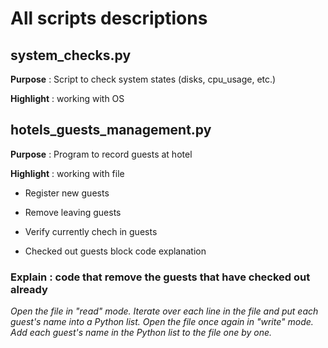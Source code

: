 # All scripts descriptions

## system_checks.py

**Purpose** : Script to check system states (disks, cpu_usage, etc.)

**Highlight** : working with OS


## hotels_guests_management.py

**Purpose** : Program to record guests at hotel

**Highlight** : working with file

- Register new guests

- Remove leaving guests

- Verify currently chech in guests

- Checked out guests block code explanation


### Explain :  code that remove the guests that have checked out already

*Open the file in "read" mode.*
*Iterate over each line in the file and put each guest's name into a Python list.*
*Open the file once again in "write" mode.*
*Add each guest's name in the Python list to the file one by one.*
